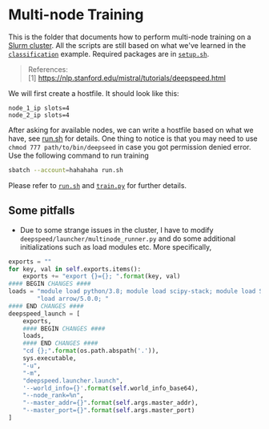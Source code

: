 # Multi-node Training
This is the folder that documents how to perform multi-node training on a [Slurm cluster](https://slurm.schedmd.com/documentation.html). All the scripts are still based on what we've learned in the [`classification`](../classification) example. Required packages are in [`setup.sh`](setup.sh).
> References: <br>
> [1] https://nlp.stanford.edu/mistral/tutorials/deepspeed.html

We will first create a hostfile. It should look like this:
```
node_1_ip slots=4
node_2_ip slots=4
```
After asking for available nodes, we can write a hostfile based on what we have, see [run.sh](run.sh) for details. One thing to notice is that you may need to use `chmod 777 path/to/bin/deepseed` in case you got permission denied error. Use the following command to run training
```bash
sbatch --account=hahahaha run.sh
```

Please refer to [`run.sh`](run.sh) and [`train.py`](train.py) for further details.

## Some pitfalls
- Due to some strange issues in the cluster, I have to modify `deepspeed/launcher/multinode_runner.py` and do some additional initializations such as load modules etc. More specifically,
```python
exports = ""
for key, val in self.exports.items():
    exports += "export {}={}; ".format(key, val)
#### BEGIN CHANGES ####
loads = "module load python/3.8; module load scipy-stack; module load StdEnv/2020 gcc/9.3.0 cuda/11.4; module " \
        "load arrow/5.0.0; "
#### END CHANGES ####
deepspeed_launch = [
    exports,
    #### BEGIN CHANGES ####
    loads,
    #### END CHANGES ####
    "cd {};".format(os.path.abspath('.')),
    sys.executable,
    "-u",
    "-m",
    "deepspeed.launcher.launch",
    '--world_info={}'.format(self.world_info_base64),
    "--node_rank=%n",
    "--master_addr={}".format(self.args.master_addr),
    "--master_port={}".format(self.args.master_port)
]
```
